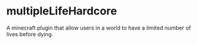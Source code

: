# multipleLifeHardcore
A minecraft plugin that allow users in a world to have a limited number of lives before dying.
